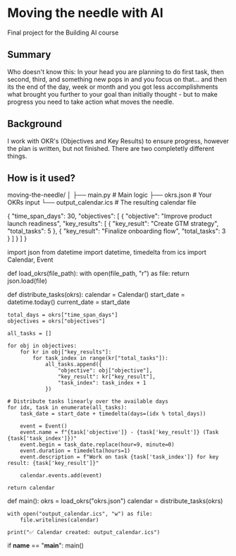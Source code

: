 # Moving the needle with AI

Final project for the Building AI course

## Summary

Who doesn't know this: In your head you are planning to do first task, then second, third, and something new pops in and you focus on that... and then its the end of the day, week or month and you got less accomplishments what brought you further to your goal than initially thought - but to make progress you need to take action what moves the needle.

## Background

I work with OKR's (Objectives and Key Results) to ensure progress, however the plan is written, but not finished. There are two completetly different things. 

## How is it used?

moving-the-needle/
│
├── main.py                 # Main logic
├── okrs.json               # Your OKRs input
└── output_calendar.ics     # The resulting calendar file

{
  "time_span_days": 30,
  "objectives": [
    {
      "objective": "Improve product launch readiness",
      "key_results": [
        {
          "key_result": "Create GTM strategy",
          "total_tasks": 5
        },
        {
          "key_result": "Finalize onboarding flow",
          "total_tasks": 3
        }
      ]
    }
  ]
}

import json
from datetime import datetime, timedelta
from ics import Calendar, Event

def load_okrs(file_path):
    with open(file_path, "r") as file:
        return json.load(file)

def distribute_tasks(okrs):
    calendar = Calendar()
    start_date = datetime.today()
    current_date = start_date

    total_days = okrs["time_span_days"]
    objectives = okrs["objectives"]

    all_tasks = []

    for obj in objectives:
        for kr in obj["key_results"]:
            for task_index in range(kr["total_tasks"]):
                all_tasks.append({
                    "objective": obj["objective"],
                    "key_result": kr["key_result"],
                    "task_index": task_index + 1
                })

    # Distribute tasks linearly over the available days
    for idx, task in enumerate(all_tasks):
        task_date = start_date + timedelta(days=(idx % total_days))

        event = Event()
        event.name = f"{task['objective']} - {task['key_result']} (Task {task['task_index']})"
        event.begin = task_date.replace(hour=9, minute=0)
        event.duration = timedelta(hours=1)
        event.description = f"Work on task {task['task_index']} for key result: {task['key_result']}"
        
        calendar.events.add(event)

    return calendar

def main():
    okrs = load_okrs("okrs.json")
    calendar = distribute_tasks(okrs)

    with open("output_calendar.ics", "w") as file:
        file.writelines(calendar)

    print("✅ Calendar created: output_calendar.ics")

if __name__ == "__main__":
    main()

